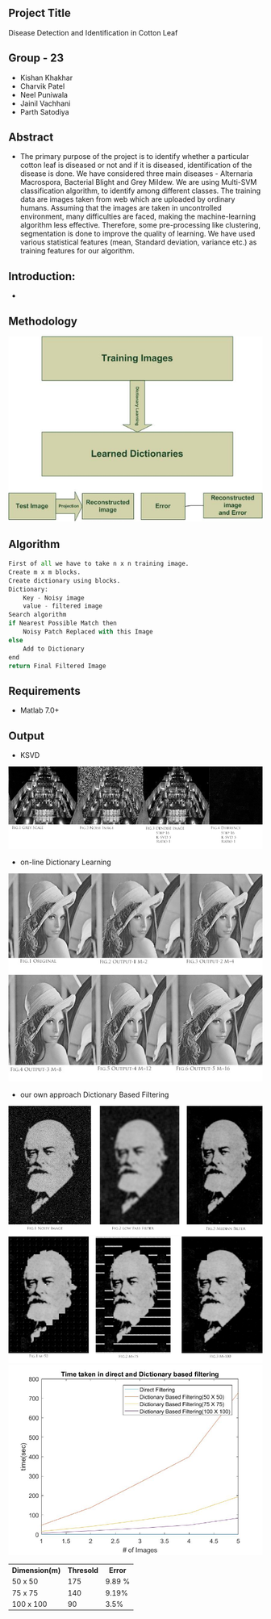 
## Project Title
Disease Detection and Identification in Cotton Leaf

## Group - 23
- Kishan Khakhar
- Charvik Patel
- Neel Puniwala
- Jainil Vachhani
- Parth Satodiya


## Abstract
- The primary purpose of the project is to identify whether a particular cotton leaf is diseased or not and if it is
diseased, identification of the disease is done. We have considered three main diseases - Alternaria Macrospora, Bacterial Blight and Grey Mildew. We are using Multi-SVM classification algorithm, to identify among different classes. The training data
are images taken from web which are uploaded by ordinary humans. Assuming that the images are taken in uncontrolled environment, many difficulties are faced, making the machine-learning algorithm less effective. Therefore, some pre-processing like clustering, segmentation is done to improve the quality of learning. We have used various statistical features (mean,
Standard deviation, variance etc.) as training features for our algorithm.

## Introduction:
- 


## Methodology
<img src="https://github.com//Charvik2020/Dictionary-based-filtering/raw/master/Report/Midterm%20Report/2.jpg" alt="https://github.com//Charvik2020/Dictionary-based-filtering/raw/master/Report/Midterm%20Report/2.jpg">



## Algorithm
```python
First of all we have to take n x n training image.
Create m x m blocks.
Create dictionary using blocks.
Dictionary:
	Key - Noisy image
	value - filtered image
Search algorithm
if Nearest Possible Match then
	Noisy Patch Replaced with this Image
else
	Add to Dictionary
end
return Final Filtered Image
```


## Requirements
- Matlab 7.0+ 

## Output
- KSVD
<img src="https://github.com//Charvik2020/Dictionary-based-filtering/raw/master/output/KSVD.jpg" alt="https://github.com//Charvik2020/Dictionary-based-filtering/raw/master/output/KSVD.jpg">

- on-line Dictionary Learning
<img src="https://github.com/Charvik2020/Dictionary-based-filtering/raw/master/Report/FinalTerm%20Report/OnlineDictionaryLearning.jpg" alt="https://github.com/Charvik2020/Dictionary-based-filtering/raw/master/Report/FinalTerm%20Report/OnlineDictionaryLearning.jpg">

<img src="https://github.com/Charvik2020/Dictionary-based-filtering/raw/master/Report/FinalTerm%20Report/OnlineDictionaryLearningCopy.jpg" alt="https://github.com/Charvik2020/Dictionary-based-filtering/raw/master/Report/FinalTerm%20Report/OnlineDictionaryLearningCopy.jpg">


- our own approach Dictionary Based Filtering
<img src="https://github.com/Charvik2020/Dictionary-based-filtering/raw/master/Code%20and%20Results/Analysis/imageanalysis/output1.jpg" alt="https://github.com/Charvik2020/Dictionary-based-filtering/raw/master/Code%20and%20Results/Analysis/imageanalysis/output1.jpg">

<img src="https://github.com/Charvik2020/Dictionary-based-filtering/raw/master/Code%20and%20Results/Analysis/imageanalysis/output2.jpg" alt="https://github.com/Charvik2020/Dictionary-based-filtering/raw/master/Code%20and%20Results/Analysis/imageanalysis/output2.jpg">

<img src="https://github.com/Charvik2020/Dictionary-based-filtering/raw/master/Code%20and%20Results/Analysis/imageanalysis/Timeanalysis.jpg" alt="https://github.com/Charvik2020/Dictionary-based-filtering/raw/master/Code%20and%20Results/Analysis/imageanalysis/Timeanalysis.jpg">

<table class="tg">
  <tr>
    <th class="tg-yw4l">Dimension(m)<br></th>
    <th class="tg-yw4l">Thresold<br></th>
    <th class="tg-yw4l">Error</th>
  </tr>
  <tr>
    <td class="tg-yw4l">50 x 50<br></td>
    <td class="tg-yw4l">175</td>
    <td class="tg-yw4l">9.89 %<br></td>
  </tr>
  <tr>
    <td class="tg-yw4l">75 x 75<br></td>
    <td class="tg-yw4l">140</td>
    <td class="tg-yw4l">9.19%<br></td>
  </tr>
  <tr>
    <td class="tg-yw4l">100 x 100<br></td>
    <td class="tg-yw4l">90</td>
    <td class="tg-yw4l">3.5%</td>
  </tr>
</table>

